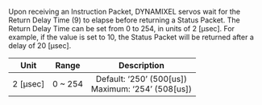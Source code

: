 Upon receiving an Instruction Packet, DYNAMIXEL servos wait for the Return Delay Time (9) to elapse before returning a Status Packet. The Return Delay Time can be set from 0 to 254, in units of 2 [μsec]. 
For example, if the value is set to 10, the Status Packet will be returned after a delay of 20 [μsec].


|   Unit   |  Range  |                  Description                         |
|:--------:|:-------:|:----------------------------------------------------:|
| 2 [μsec] | 0 ~ 254 | Default: ‘250’ (500[us])<br>Maximum: ‘254’ (508[us]) |


